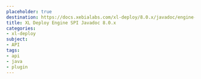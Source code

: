 ```yaml
---
placeholder: true
destination: https://docs.xebialabs.com/xl-deploy/8.0.x/javadoc/engine-spi/index.html
title: XL Deploy Engine SPI Javadoc 8.0.x
categories:
- xl-deploy
subject:
- API
tags:
- api
- java
- plugin
---
```

